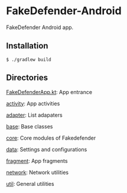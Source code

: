 # FakeDefender-Android

FakeDefender Android app.

## Installation
```
$ ./gradlew build
```

## Directories
[FakeDefenderApp.kt](https://github.com/bluesadi/FakeDefender-Android/tree/master/app/src/main/java/cn/bluesadi/fakedefender/FakeDefenderApp.kt): App entrance

[activity](https://github.com/bluesadi/FakeDefender-Android/tree/master/app/src/main/java/cn/bluesadi/fakedefender/activity): App activities

[adapter](https://github.com/bluesadi/FakeDefender-Android/tree/master/app/src/main/java/cn/bluesadi/fakedefender/adapter): List adapaters

[base](https://github.com/bluesadi/FakeDefender-Android/tree/master/app/src/main/java/cn/bluesadi/fakedefender/base): Base classes

[core](https://github.com/bluesadi/FakeDefender-Android/tree/master/app/src/main/java/cn/bluesadi/fakedefender/core): Core modules of Fakedefender

[data](https://github.com/bluesadi/FakeDefender-Android/tree/master/app/src/main/java/cn/bluesadi/fakedefender/data): Settings and configurations

[fragment](https://github.com/bluesadi/FakeDefender-Android/tree/master/app/src/main/java/cn/bluesadi/fakedefender/fragment): App fragments

[network](https://github.com/bluesadi/FakeDefender-Android/tree/master/app/src/main/java/cn/bluesadi/fakedefender/network): Network utilities

[util](https://github.com/bluesadi/FakeDefender-Android/tree/master/app/src/main/java/cn/bluesadi/fakedefender/util): General utilities
